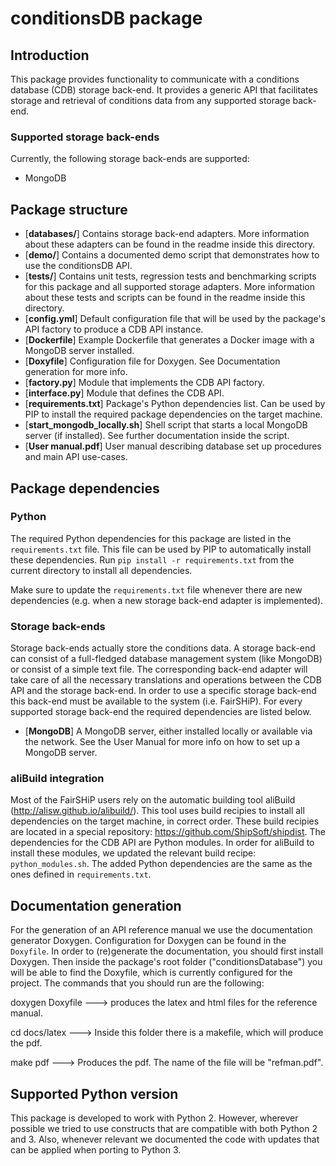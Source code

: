 # conditionsDB package

## Introduction

This package provides functionality to communicate with a conditions database (CDB) storage back-end.
It provides a generic API that facilitates storage and retrieval of conditions data from any supported
storage back-end.

### Supported storage back-ends
Currently, the following storage back-ends are supported:

* MongoDB

## Package structure

* [**databases/**] Contains storage back-end adapters. More information about these adapters can be found in the readme inside this directory.
* [**demo/**] Contains a documented demo script that demonstrates how to use the conditionsDB API.
* [**tests/**] Contains unit tests, regression tests and benchmarking scripts for this package and all supported storage adapters. More information about these tests and scripts can be found in the readme inside this directory.
* [**config.yml**] Default configuration file that will be used by the package's API factory to produce a CDB API instance.
* [**Dockerfile**] Example Dockerfile that generates a Docker image with a MongoDB server installed.
* [**Doxyfile**] Configuration file for Doxygen. See Documentation generation for more info.
* [**factory.py**] Module that implements the CDB API factory.
* [**interface.py**] Module that defines the CDB API.
* [**requirements.txt**] Package's Python dependencies list. Can be used by PIP to install the required package dependencies on the target machine.
* [**start_mongodb_locally.sh**] Shell script that starts a local MongoDB server (if installed). See further documentation inside the script.
* [**User manual.pdf**] User manual describing database set up procedures and main API use-cases.

## Package dependencies
### Python
The required Python dependencies for this package are listed in the `requirements.txt` file. This file can be used by PIP to automatically install these dependencies. Run `pip install -r requirements.txt` from the current directory to install all dependencies.

Make sure to update the `requirements.txt` file whenever there are new dependencies (e.g. when a new storage back-end adapter is implemented).

### Storage back-ends
Storage back-ends actually store the conditions data. A storage back-end can consist of a full-fledged database management system (like MongoDB) or consist of a simple text file. The corresponding back-end adapter will take care of all the necessary translations and operations between the CDB API and the storage back-end. In order to use a specific storage back-end this back-end must be available to the system (i.e. FairSHiP). For every supported storage back-end the required dependencies are listed below.

* [**MongoDB**] A MongoDB server, either installed locally or available via the network. See the User Manual for more info on how to set up a MongoDB server.

### aliBuild integration
Most of the FairSHiP users rely on the automatic building tool aliBuild (http://alisw.github.io/alibuild/). This tool uses build recipies to install all dependencies on the target machine, in correct order. These build recipies are located in a special repository: https://github.com/ShipSoft/shipdist. The dependencies for the CDB API are Python modules. In order for aliBuild to install these modules, we updated the relevant build recipe: `python_modules.sh`. The added Python dependencies are the same as the ones defined in `requirements.txt`.

## Documentation generation
For the generation of an API reference manual we use the documentation generator Doxygen. Configuration for Doxygen can be found in the `Doxyfile`. In order to (re)generate the documentation, you should first install Doxygen. Then inside the package's root folder ("conditionsDatabase") you will be able to find the Doxyfile, which is currently configured for the project. The commands that you should run are the following:

doxygen Doxyfile ---> produces the latex and html files for the reference manual.

cd docs/latex 	 ---> Inside this folder there is a makefile, which will produce the pdf.

make pdf	 ---> Produces the pdf. The name of the file will be "refman.pdf".

## Supported Python version
This package is developed to work with Python 2. However, wherever possible we tried to use constructs that are compatible with both Python 2 and 3. Also, whenever relevant we documented the code with updates that can be applied when porting to Python 3.
